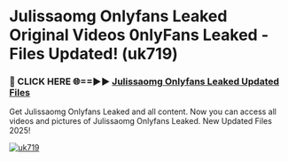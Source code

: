 # Julissaomg Onlyfans Leaked Original Videos 0nlyFans Leaked - Files Updated! (uk719)

<h3>🔴 CLICK HERE 🌐==►► <a href="https://tinyurl.com/x26r9saj" rel="nofollow">Julissaomg Onlyfans Leaked Updated Files</a></h3>

Get Julissaomg Onlyfans Leaked and all content. Now you can access all videos and pictures of Julissaomg Onlyfans Leaked. New Updated Files 2025!

[![uk719](https://i.imgur.com/LkgZPqh.gif)](https://tinyurl.com/x26r9saj)
